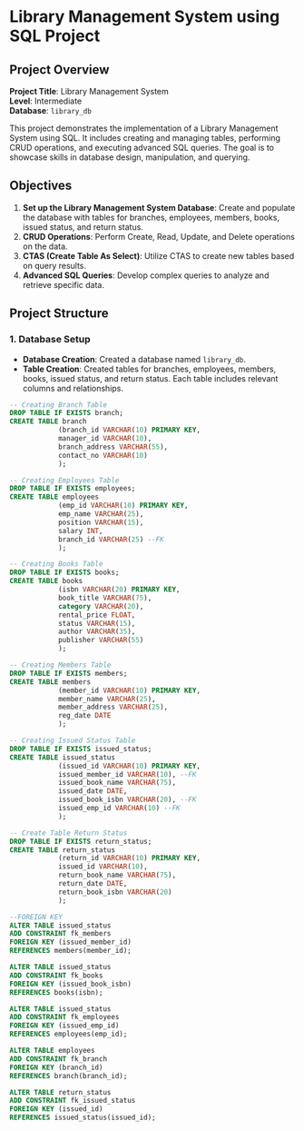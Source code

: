# Library Management System using SQL Project

## Project Overview

**Project Title**: Library Management System  
**Level**: Intermediate  
**Database**: `library_db`

This project demonstrates the implementation of a Library Management System using SQL. It includes creating and managing tables, performing CRUD operations, and executing advanced SQL queries. The goal is to showcase skills in database design, manipulation, and querying.

## Objectives

1. **Set up the Library Management System Database**: Create and populate the database with tables for branches, employees, members, books, issued status, and return status.
2. **CRUD Operations**: Perform Create, Read, Update, and Delete operations on the data.
3. **CTAS (Create Table As Select)**: Utilize CTAS to create new tables based on query results.
4. **Advanced SQL Queries**: Develop complex queries to analyze and retrieve specific data.

## Project Structure

### 1. Database Setup


- **Database Creation**: Created a database named `library_db`.
- **Table Creation**: Created tables for branches, employees, members, books, issued status, and return status. Each table includes relevant columns and relationships.

```sql
-- Creating Branch Table
DROP TABLE IF EXISTS branch;
CREATE TABLE branch 
			(branch_id VARCHAR(10) PRIMARY KEY,
			manager_id VARCHAR(10),
			branch_address VARCHAR(55),
			contact_no VARCHAR(10)
			);

-- Creating Employees Table
DROP TABLE IF EXISTS employees;
CREATE TABLE employees
			(emp_id VARCHAR(10) PRIMARY KEY,
			emp_name VARCHAR(25),
			position VARCHAR(15),
			salary INT,
			branch_id VARCHAR(25) --FK
			);

-- Creating Books Table
DROP TABLE IF EXISTS books;
CREATE TABLE books
			(isbn VARCHAR(20) PRIMARY KEY,
			book_title VARCHAR(75), 
			category VARCHAR(20),
			rental_price FLOAT,
			status VARCHAR(15),
			author VARCHAR(35), 
			publisher VARCHAR(55) 
			);

-- Creating Members Table
DROP TABLE IF EXISTS members;
CREATE TABLE members
			(member_id VARCHAR(10) PRIMARY KEY,
			member_name VARCHAR(25),
			member_address VARCHAR(25),
			reg_date DATE
			);

-- Creating Issued Status Table
DROP TABLE IF EXISTS issued_status;
CREATE TABLE issued_status
			(issued_id VARCHAR(10) PRIMARY KEY,
			issued_member_id VARCHAR(10), --FK
			issued_book_name VARCHAR(75),
			issued_date DATE,
			issued_book_isbn VARCHAR(20), --FK
			issued_emp_id VARCHAR(10) --FK
			);

-- Create Table Return Status
DROP TABLE IF EXISTS return_status;
CREATE TABLE return_status
			(return_id VARCHAR(10) PRIMARY KEY,
			issued_id VARCHAR(10),
			return_book_name VARCHAR(75),
			return_date DATE,
			return_book_isbn VARCHAR(20)
			);

--FOREIGN KEY
ALTER TABLE issued_status
ADD CONSTRAINT fk_members
FOREIGN KEY (issued_member_id)
REFERENCES members(member_id);

ALTER TABLE issued_status
ADD CONSTRAINT fk_books
FOREIGN KEY (issued_book_isbn)
REFERENCES books(isbn);

ALTER TABLE issued_status
ADD CONSTRAINT fk_employees
FOREIGN KEY (issued_emp_id)
REFERENCES employees(emp_id);

ALTER TABLE employees
ADD CONSTRAINT fk_branch
FOREIGN KEY (branch_id)
REFERENCES branch(branch_id);

ALTER TABLE return_status
ADD CONSTRAINT fk_issued_status
FOREIGN KEY (issued_id)
REFERENCES issued_status(issued_id);
```
